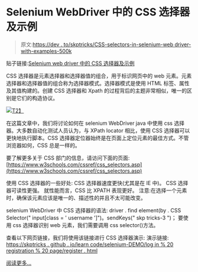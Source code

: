 # Selenium WebDriver 中的 CSS 选择器及示例

> 原文:[https://dev . to/skptricks/CSS-selectors-in-selenium-web driver-with-examples-500k](https://dev.to/skptricks/css-selectors-in-selenium-webdriver-with-examples-500k)

贴子链接:[Selenium web driver 中的 CSS 选择器及示例](https://www.skptricks.com/2018/04/css-selectors-in-selenium-webdriver-with-example.html)

CSS 选择器是元素选择器和选择器值的组合，用于标识网页中的 web 元素。元素选择器和选择器值的组合称为选择器模式。选择器模式是使用 HTML 标签、属性及其值构建的。创建 CSS 选择器和 Xpath 的过程背后的主题非常相似，唯一的区别是它们的构造协议。

[![](../Images/0f68ab4572df0ef2f030dadffb942aa6.png)T2】](https://res.cloudinary.com/practicaldev/image/fetch/s--h3QGxtO4--/c_limit%2Cf_auto%2Cfl_progressive%2Cq_auto%2Cw_880/https://1.bp.blogspot.com/-FG7qr5LzZ3E/WsLpGE_XS0I/AAAAAAAABew/Wo8leGFelug2lR6HbchOtbz4Sli2Zks8QCLcBGAs/s400/css%252Bselectors.jpg)

在这篇文章中，我们将讨论如何在 selenium WebDriver java 中使用 css 选择器。大多数自动化测试人员认为，与 XPath locator 相比，使用 CSS 选择器可以更快地执行脚本。CSS 选择器定位器始终是在页面上定位元素的最佳方式。不管浏览器如何，CSS 总是一样的。

要了解更多关于 CSS 部门的信息，请访问下面的页面:
[https://www.w3schools.com/cssref/css_selectors.asp](https://www.w3schools.com/cssref/css_selectors.asp)

使用 CSS 选择器的一些好处:
CSS 选择器速度更快(尤其是在 IE 中)。
CSS 选择器可读性更强。
就性能而言，CSS 比 XPATH 表现更好。
注意:在选择一个元素时，确保该元素应该是唯一的、描述性的并且不太可能改变。

selenium WebDriver 中 CSS 选择器的语法:
driver . find element(by . CSS Selector(" input[class = ' username ']")。sendKeys(" skp tricks-3 ")；
要使用 css 选择器识别 web 元素，我们需要调用 css selector()方法。

查看以下网页链接，我们将使用该链接进行 CSS 选择器演示:
演示链接:
[https://skptricks . github . io/learn code/selenium-DEMO/log in % 20 registration % 20 page/register . html](https://skptricks.github.io/learncoding/selenium-demo/login%20registration%20page/Register.html)

[阅读更多...](https://www.skptricks.com/2018/04/css-selectors-in-selenium-webdriver-with-example.html)